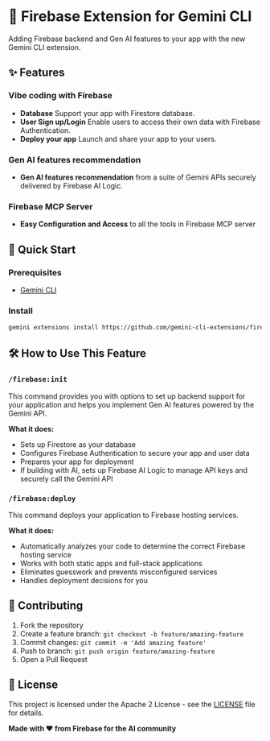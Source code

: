 # 🚀 Firebase Extension for Gemini CLI

Adding Firebase backend and Gen AI features to your app with the new Gemini CLI extension.

## ✨ Features

###  **Vibe coding with Firebase**
- **Database** Support your app with Firestore database.
- **User Sign up/Login** Enable users to access their own data with Firebase Authentication.
- **Deploy your app** Launch and share your app to your users. 

### **Gen AI features recommendation**
- **Gen AI features recommendation** from a suite of Gemini APIs securely delivered by Firebase AI Logic.

### **Firebase MCP Server**
- **Easy Configuration and Access** to all the tools in Firebase MCP server

## 🚀 Quick Start

### Prerequisites
- [Gemini CLI](https://github.com/google-gemini/gemini-cli)

### Install
```bash
gemini extensions install https://github.com/gemini-cli-extensions/firebase-gemini-cli-extension
```

## 🛠️ How to Use This Feature

### `/firebase:init`
This command provides you with options to set up backend support for your application and helps you implement Gen AI features powered by the Gemini API.

**What it does:**
- Sets up Firestore as your database
- Configures Firebase Authentication to secure your app and user data
- Prepares your app for deployment
- If building with AI, sets up Firebase AI Logic to manage API keys and securely call the Gemini API

### `/firebase:deploy`
This command deploys your application to Firebase hosting services.

**What it does:**
- Automatically analyzes your code to determine the correct Firebase hosting service
- Works with both static apps and full-stack applications
- Eliminates guesswork and prevents misconfigured services
- Handles deployment decisions for you

## 🤝 Contributing

1. Fork the repository
2. Create a feature branch: `git checkout -b feature/amazing-feature`
3. Commit changes: `git commit -m 'Add amazing feature'`
4. Push to branch: `git push origin feature/amazing-feature`
5. Open a Pull Request

## 📄 License

This project is licensed under the Apache 2 License - see the [LICENSE](LICENSE) file for details.

**Made with ❤️  from Firebase for the AI community** 
